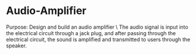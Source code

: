 # Audio-Amplifier
Purpose: Design and build an audio amplifier \\
The audio signal is input into the electrical circuit through a jack plug, and after passing through the electrical circuit, the sound is amplified and transmitted to users through the speaker.
